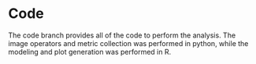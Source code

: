 
# Code

The code branch provides all of the code to perform the analysis. The image operators and metric collection was performed in python, while the modeling and plot generation was performed in R.

